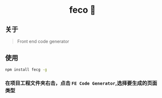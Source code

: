 <h1 align="center">feco 🚀</h1>

## 关于

> Front end code generator


## 使用
```sh
npm install fecg -g
```
### 在项目工程文件夹右击，点击 `FE Code Generator`,选择要生成的页面类型

